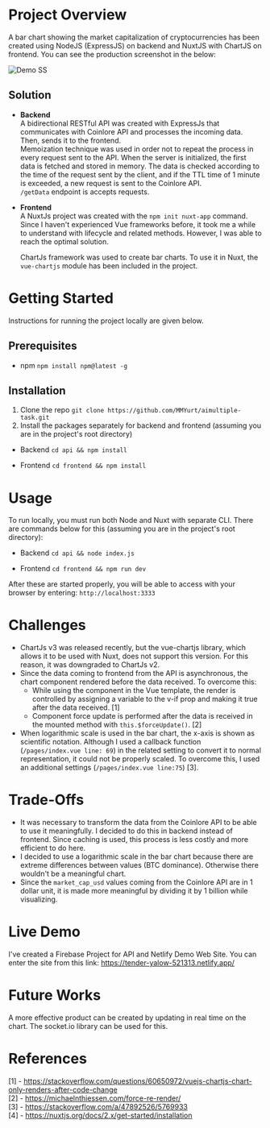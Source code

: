 
# Project Overview

A bar chart showing the market capitalization of cryptocurrencies has been created using NodeJS (ExpressJS) on backend and NuxtJS with ChartJS on frontend. You can see the production screenshot in the below:

![Demo SS](https://i.imgur.com/IZvHkm9.png)
## Solution
- **Backend**<br>
	A bidirectional RESTful API was created with ExpressJs that communicates with Coinlore API and processes the incoming data. Then, sends it to the frontend. <br>
	Memoization technique was used in order not to repeat the process in every request sent to the API. When the server is initialized, the first data is fetched and stored in memory. The data is checked according to the time of the request sent by the client, and if the TTL time of 1 minute is exceeded, a new request is sent to the Coinlore API.<br>
	`/getData` endpoint is accepts requests.
	

- **Frontend**<br>
A NuxtJs project was created with the `npm init nuxt-app` command. Since I haven't experienced Vue frameworks before, it took me a while to understand with lifecycle and related methods. However, I was able to reach the optimal solution.

	ChartJs framework was used to create bar charts. To use it in Nuxt, the `vue-chartjs` module has been included in the project.



# Getting Started
Instructions for running the project locally are given below.
## Prerequisites
- npm 
`npm install npm@latest -g`
## Installation
1. Clone the repo
`git clone https://github.com/MMYurt/aimultiple-task.git`
2. Install the packages separately for backend and frontend (assuming you are in the project's root directory)
- Backend
	`cd api && npm install`
	
- Frontend
	`cd frontend && npm install`
# Usage
To run locally, you must run both Node and Nuxt with separate CLI. There are commands below for this (assuming you are in the project's root directory):
- Backend
`cd api && node index.js`

- Frontend
`cd frontend && npm run dev`

After these are started properly, you will be able to access with your browser by entering: `http://localhost:3333`



# Challenges

- ChartJs v3 was released recently, but the vue-chartjs library, which allows it to be used with Nuxt, does not support this version. For this reason, it was downgraded to ChartJs v2.
- Since the data coming to frontend from the API is asynchronous, the chart component rendered before the data received. To overcome this:
	- While using the component in the Vue template, the render is controlled by assigning a variable to the v-if prop and making it true after the data received. [1]
	-  Component force update is performed after the data is received in the mounted method with `this.$forceUpdate()`. [2]
- When logarithmic scale is used in the bar chart, the x-axis is shown as scientific notation. Although I used a callback function (`/pages/index.vue line: 69`) in the related setting to convert it to normal representation, it could not be properly scaled. To overcome this, I used an additional settings (`/pages/index.vue line:75`) [3].

# Trade-Offs
- It was necessary to transform the data from the Coinlore API to be able to use it meaningfully. I decided to do this in backend instead of frontend. Since caching is used, this process is less costly and more efficient to do here.
- I decided to use a logarithmic scale in the bar chart because there are extreme differences between values (BTC dominance). Otherwise there wouldn't be a meaningful chart.
- Since the `market_cap_usd` values coming from the Coinlore API are in 1 dollar unit, it is made more meaningful by dividing it by 1 billion while visualizing.

# Live Demo
I've created a Firebase Project for API and Netlify Demo Web Site. You can enter the site from this link:
 https://tender-yalow-521313.netlify.app/

# Future Works
A more effective product can be created by updating in real time on the chart. The socket.io library can be used for this.

# References
[1] - https://stackoverflow.com/questions/60650972/vuejs-chartjs-chart-only-renders-after-code-change <br>
[2] - https://michaelnthiessen.com/force-re-render/ <br>
[3] - https://stackoverflow.com/a/47892526/5769933 <br>
[4] - https://nuxtjs.org/docs/2.x/get-started/installation
